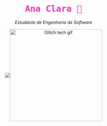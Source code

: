 <h1 align="center" style="font-family: 'Fira Code', monospace; color: #ff2cc3;">
  Ana Clara 🖤
</h1>
<p align="center">
  <i>Estudante de Engenharia de Software</i>
</p>

<div align="center" style="display: flex; align-items: center; justify-content: center;">
  <!-- Plataforma de stats -->
  <picture>
    <source
      srcset="https://github-readme-stats.vercel.app/api?username=naclaragsd&show_icons=true&title_color=ff2cc3&icon_color=ff2cc3&text_color=ffffff&bg_color=000000&hide_border=true"
      media="(prefers-color-scheme: dark)"
    />
    <source
      srcset="https://github-readme-stats.vercel.app/api?username=naclaragsd&show_icons=true&title_color=ff2cc3&icon_color=ff2cc3"
      media="(prefers-color-scheme: light), (prefers-color-scheme: no-preference)"
    />
    <img src="![image](https://github.com/user-attachments/assets/30e16446-d233-4079-a773-06530c8a5a23)
" />
  </picture>

  <!-- Imagem à direita com tamanho maior -->
  <img src="https://i.imgur.com/2uyfjWQ.gif" width="300px" alt="Glitch tech gif" />
</div>

